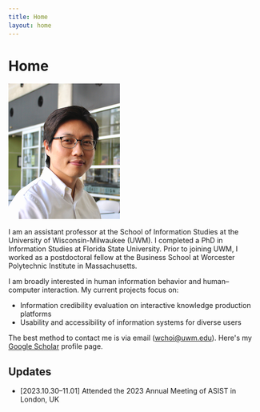 ```yaml
---
title: Home
layout: home
---
```

# Home
![Wonchan Choi](/assets/images/wchoi_gp_60.png)

I am an assistant professor at the School of Information Studies at the University of Wisconsin-Milwaukee (UWM). I completed a PhD in Information Studies at Florida State University. Prior to joining UWM, I worked as a postdoctoral fellow at the Business School at Worcester Polytechnic Institute in Massachusetts.

I am broadly interested in human information behavior and human–computer interaction. My current projects focus on:
- Information credibility evaluation on interactive knowledge production platforms
- Usability and accessibility of information systems for diverse users

The best method to contact me is via email (wchoi@uwm.edu). Here's my [Google Scholar](https://scholar.google.com/citations?user=p5_1GbgAAAAJ&hl=en) profile page. 

## Updates
- [2023.10.30–11.01] Attended the 2023 Annual Meeting of ASIST in London, UK


<script align="left" type='text/javascript' id='clustrmaps' src='//cdn.clustrmaps.com/map_v2.js?cl=92a5ba&w=300&t=m&d=Buia3_aP6HE9HUvnNVOCjl51F8oLJBl4jj6v4tYFxDE&co=ffffff&ct=808080&cmo=3acc3a&cmn=ff5353'></script>
